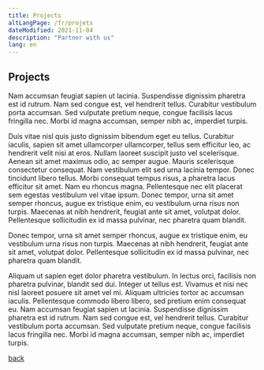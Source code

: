 ```yaml
---
title: Projects
altLangPage: /fr/projets
dateModified: 2021-11-04
description: "Partner with us"
lang: en
---
```


## Projects

Nam accumsan feugiat sapien ut lacinia. Suspendisse dignissim pharetra est id rutrum. Nam sed congue est, vel hendrerit tellus. Curabitur vestibulum porta accumsan. Sed vulputate pretium neque, congue facilisis lacus fringilla nec. Morbi id magna accumsan, semper nibh ac, imperdiet turpis.

Duis vitae nisl quis justo dignissim bibendum eget eu tellus. Curabitur iaculis, sapien sit amet ullamcorper ullamcorper, tellus sem efficitur leo, ac hendrerit velit nisi at eros. Nullam laoreet suscipit justo vel scelerisque. Aenean sit amet maximus odio, ac semper augue. Mauris scelerisque consectetur consequat. Nam vestibulum elit sed urna lacinia tempor. Donec tincidunt libero tellus. Morbi consequat tempus risus, a pharetra lacus efficitur sit amet. Nam eu rhoncus magna. Pellentesque nec elit placerat sem egestas vestibulum vel vitae ipsum. Donec tempor, urna sit amet semper rhoncus, augue ex tristique enim, eu vestibulum urna risus non turpis. Maecenas at nibh hendrerit, feugiat ante sit amet, volutpat dolor. Pellentesque sollicitudin ex id massa pulvinar, nec pharetra quam blandit.

Donec tempor, urna sit amet semper rhoncus, augue ex tristique enim, eu vestibulum urna risus non turpis. Maecenas at nibh hendrerit, feugiat ante sit amet, volutpat dolor. Pellentesque sollicitudin ex id massa pulvinar, nec pharetra quam blandit.

Aliquam ut sapien eget dolor pharetra vestibulum. In lectus orci, facilisis non pharetra pulvinar, blandit sed dui. Integer ut tellus est. Vivamus et nisi nec nisl laoreet posuere sit amet vel mi. Aliquam ultricies tortor ac accumsan iaculis. Pellentesque commodo libero libero, sed pretium enim consequat eu. Nam accumsan feugiat sapien ut lacinia. Suspendisse dignissim pharetra est id rutrum. Nam sed congue est, vel hendrerit tellus. Curabitur vestibulum porta accumsan. Sed vulputate pretium neque, congue facilisis lacus fringilla nec. Morbi id magna accumsan, semper nibh ac, imperdiet turpis.



[back](./)
